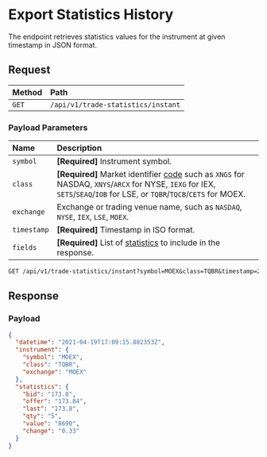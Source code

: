 # Export Statistics History

The endpoint retrieves statistics values for the instrument at given timestamp in JSON format.

## Request

| **Method** | **Path** |
|:---|:---|
| `GET` | `/api/v1/trade-statistics/instant` |

### Payload Parameters

| **Name** | **Description** |
|:---|:---|
| `symbol` | **[Required]** Instrument symbol. |
| `class` | **[Required]** Market identifier [code](https://www.iso20022.org/market-identifier-codes) such as `XNGS` for NASDAQ, `XNYS`/`ARCX` for NYSE, `IEXG` for IEX, `SETS`/`SEAQ`/`IOB` for LSE, or `TQBR`/`TQCB`/`CETS` for MOEX.  |
| `exchange` | Exchange or trading venue name, such as `NASDAQ`, `NYSE`, `IEX`, `LSE`, `MOEX`. |
| `timestamp` | **[Required]** Timestamp in ISO format.  |
| `fields` | **[Required]** List of [statistics](statistics-fields.md) to include in the response. |

```txt
GET /api/v1/trade-statistics/instant?symbol=MOEX&class=TQBR&timestamp=2021-04-19T17:10:00Z&statistics=bid,offer,last,qty,value,change
```

## Response

### Payload

```json
{
  "datetime": "2021-04-19T17:09:15.882353Z",
  "instrument": {
    "symbol": "MOEX",
    "class": "TQBR",
    "exchange": "MOEX"
  },
  "statistics": {
    "bid": "173.8",
    "offer": "173.84",
    "last": "173.8",
    "qty": "5",
    "value": "8690",
    "change": "0.33"
  }
}
```
